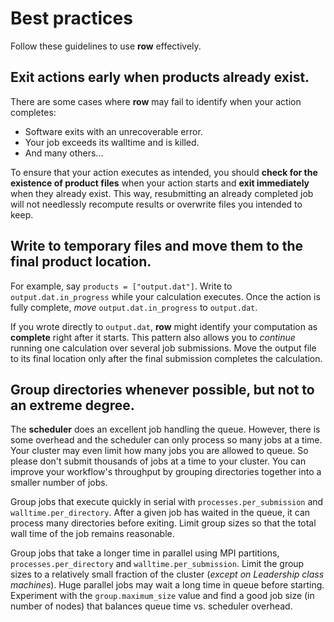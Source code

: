# Best practices

Follow these guidelines to use **row** effectively.

## Exit actions early when products already exist.

There are some cases where **row** may fail to identify when your action completes:

* Software exits with an unrecoverable error.
* Your job exceeds its walltime and is killed.
* And many others...

To ensure that your action executes as intended, you should **check for the existence
of product files** when your action starts and **exit immediately** when they already
exist. This way, resubmitting an already completed job will not needlessly recompute
results or overwrite files you intended to keep.

## Write to temporary files and move them to the final product location.

For example, say `products = ["output.dat"]`. Write to `output.dat.in_progress`
while your calculation executes. Once the action is fully complete, *move*
`output.dat.in_progress` to `output.dat`.

If you wrote directly to `output.dat`, **row** might identify your computation as
**complete** right after it starts. This pattern also allows you to *continue* running
one calculation over several job submissions. Move the output file to its final location
only after the final submission completes the calculation.

## Group directories whenever possible, but not to an extreme degree.

The **scheduler** does an excellent job handling the queue. However, there is some
overhead and the scheduler can only process so many jobs at a time. Your cluster may
even limit how many jobs you are allowed to queue. So please don't submit thousands of
jobs at a time to your cluster. You can improve your workflow's throughput by grouping
directories together into a smaller number of jobs.

Group jobs that execute quickly in serial with `processes.per_submission` and
`walltime.per_directory`. After a given job has waited in the queue, it can process many
directories before exiting. Limit group sizes so that the total wall time of the job
remains reasonable.

Group jobs that take a longer time in parallel using MPI partitions,
`processes.per_directory` and `walltime.per_submission`. Limit the group sizes to a
relatively small fraction of the cluster (*except on Leadership class machines*).
Huge parallel jobs may wait a long time in queue before starting. Experiment with the
`group.maximum_size` value and find a good job size (in number of nodes) that balances
queue time vs. scheduler overhead.

